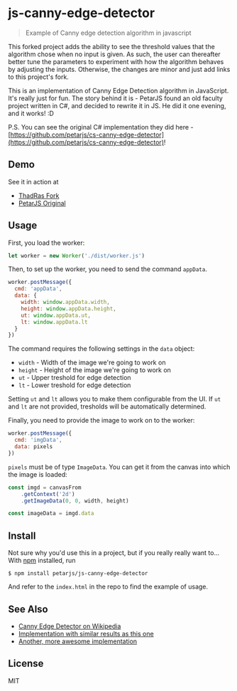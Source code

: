 # js-canny-edge-detector

> Example of Canny edge detection algorithm in javascript

This forked project adds the ability to see the threshold values that the algorithm chose when no input is given.  As such, the user can thereafter better tune the parameters to experiment with how the algorithm behaves by adjusting the inputs.  Otherwise, the changes are minor and just add links to this project's fork.

This is an implementation of Canny Edge Detection algorithm in JavaScript. It's really just for fun. The story behind it is - PetarJS found an old faculty project written in C#, and decided to rewrite it in JS. He did it one evening, and it works! :D

P.S. You can see the original C# implementation they did here - [https://github.com/petarjs/cs-canny-edge-detector](https://github.com/petarjs/cs-canny-edge-detector)!

## Demo

See it in action at  
* [ThadRas Fork](https://thadras.github.io/js-canny-edge-detector/)
* [PetarJS Original](https://petarjs.github.io/js-canny-edge-detector/)


## Usage

First, you load the worker:

```js
let worker = new Worker('./dist/worker.js')
```

Then, to set up the worker, you need to send the command `appData`.

```js
worker.postMessage({
  cmd: 'appData',
  data: {
    width: window.appData.width,
    height: window.appData.height,
    ut: window.appData.ut,
    lt: window.appData.lt
  } 
})
```

The command requires the following settings in the `data` object:

- `width` - Width of the image we're going to work on
- `height` - Height of the image we're going to work on
- `ut` - Upper treshold for edge detection
- `lt` - Lower treshold for edge detection

Setting `ut` and `lt` allows you to make them configurable from the UI. If `ut` and `lt` are not provided, tresholds will be automatically determined.

Finally, you need to provide the image to work on to the worker:

```js
worker.postMessage({
  cmd: 'imgData',
  data: pixels
})
```

`pixels` must be of type `ImageData`. You can get it from the canvas into which the image is loaded:

```js
const imgd = canvasFrom
    .getContext('2d')
    .getImageData(0, 0, width, height)

const imageData = imgd.data
```

## Install

Not sure why you'd use this in a project, but if you really really want to...
With [npm](https://npmjs.org/) installed, run

```
$ npm install petarjs/js-canny-edge-detector
```

And refer to the `index.html` in the repo to find the example of usage.

## See Also

- [Canny Edge Detector on Wikipedia](https://en.wikipedia.org/wiki/Canny_edge_detector)
- [Implementation with similar results as this one](https://github.com/yuta1984/CannyJS)
- [Another, more awesome implementation](https://github.com/cmisenas/canny-edge-detection)

## License

MIT

